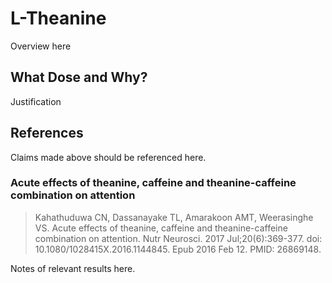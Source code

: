 # L-Theanine
Overview here

## What Dose and Why?
Justification

## References
Claims made above should be referenced here.

### Acute effects of theanine, caffeine and theanine-caffeine combination on attention
> Kahathuduwa CN, Dassanayake TL, Amarakoon AMT, Weerasinghe VS. Acute effects of theanine, caffeine and theanine-caffeine combination on attention. Nutr Neurosci. 2017 Jul;20(6):369-377. doi: 10.1080/1028415X.2016.1144845. Epub 2016 Feb 12. PMID: 26869148.

Notes of relevant results here.